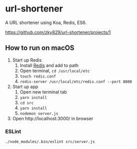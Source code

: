 # url-shortener

A URL shortener using Koa, Redis, ES6. 

https://github.com/zky829/url-shortener/projects/1

## How to run on macOS

1. Start up Redis
	1. Install [Redis](https://redis.io/download) and add to path
	1. Open terminal, `cd /usr/local/etc`
	1. `touch redis.conf`
	1. `redis-server /usr/local/etc/redis.conf --port 8000`
1. Start up app 
	1. Open new terminal tab
	1. `yarn install`
	1. `cd src`
	1. `yarn install`
	1. `nodemon server.js`
1. Open http://localhost:3000/ in browser

### ESLint

`./node_modules/.bin/eslint src/server.js`


